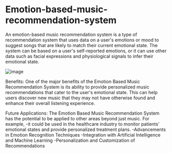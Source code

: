 # Emotion-based-music-recommendation-system

An emotion-based music recommendation system is a type of recommendation system that uses data on a user's emotions or mood to suggest songs that are likely to match their current emotional state. The system can be based on a user's self-reported emotions, or it can use other data such as facial expressions and physiological signals to infer their emotional state.

![image](https://user-images.githubusercontent.com/132045692/236249544-f7cf7c08-1a28-4d8d-aae0-085f174c4741.png)

Benefits:
One of the major benefits of the Emotion Based Music Recommendation System is its ability to provide personalized music recommendations that cater to the user's emotional state.
This can help users discover new music that they may not have otherwise found and enhance their overall listening experience.

Future Applications:
The Emotion Based Music Recommendation System has the potential to be applied to other areas beyond just music.
For example,
-it could be used in the healthcare industry to monitor patients' emotional states and provide personalized treatment plans.
-Advancements in Emotion Recognition Techniques
-Integration with Artificial Intelligence and Machine Learning
-Personalization and Customization of Recommendations




